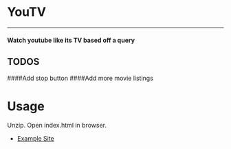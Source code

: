 # YouTV

---

#### Watch youtube like its TV based off a query
## TODOS
####Add stop button
####Add more movie listings
# Usage

Unzip. Open index.html in browser. 



* [Example Site](http://roberthgrayson.site44.com/projects/youtubeTV/index.html)
